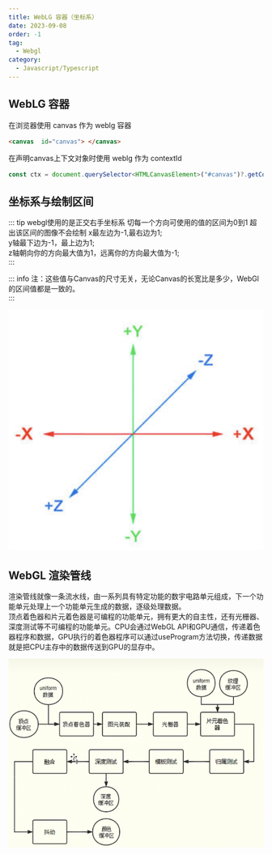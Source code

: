 ```yaml
---
title: WebLG 容器（坐标系）
date: 2023-09-08
order: -1
tag:
  - Webgl
category:
  - Javascript/Typescript
---
```


## WebLG 容器
在浏览器使用 canvas 作为 weblg 容器

```html
<canvas  id="canvas"> </canvas>
```

在声明canvas上下文对象时使用 weblg 作为 contextId

``` ts
const ctx = document.querySelector<HTMLCanvasElement>("#canvas")?.getContext("webgl");
```



## 坐标系与绘制区间

::: tip webgl使用的是正交右手坐标系 切每一个方向可使用的值的区间为0到1 超出该区间的图像不会绘制
  x最左边为-1,最右边为1;  
  y轴最下边为-1，最上边为1;  
  z轴朝向你的方向最大值为1，远离你的方向最大值为-1;  
:::

::: info 注：这些值与Canvas的尺寸无关，无论Canvas的长宽比是多少，WebGl的区间值都是一致的。  
:::

![正交右手坐标系](../../.vuepress/public/assets/webgl/coordinate.png)


## WebGL 渲染管线
渲染管线就像一条流水线，由一系列具有特定功能的数宇电路单元组成，下一个功能单元处理上一个功能单元生成的数据，逐级处理数据。  
顶点着色器和片元着色器是可编程的功能单元，拥有更大的自主性，还有光栅器、深度测试等不可编程的功能单元。CPU会通过WebGL APl和GPU通信，传递着色器程序和数据，GPU执行的着色器程序可以通过useProgram方法切换，传递数据就是把CPU主存中的数据传送到GPU的显存中。

![渲染管线](../../.vuepress/public/assets/webgl/rendering_pipeline.jpg)
